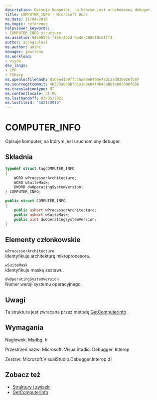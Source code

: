 ```yaml
---
description: Opisuje komputer, na którym jest uruchomiony debuger.
title: COMPUTER_INFO | Microsoft Docs
ms.date: 11/04/2016
ms.topic: reference
helpviewer_keywords:
- COMPUTER_INFO structure
ms.assetid: 943085b2-f165-462d-9a4e-2086f0cdfff4
author: acangialosi
ms.author: anthc
manager: jmartens
ms.workload:
- vssdk
dev_langs:
- CPP
- CSharp
ms.openlocfilehash: 81dee41b0ffc45ae6e0403e732c27d030026fb07
ms.sourcegitcommit: 4b323a8a8bfd1a1a9e84f4b4ca88fa8da690f656
ms.translationtype: MT
ms.contentlocale: pl-PL
ms.lasthandoff: 03/05/2021
ms.locfileid: "102170910"
---
```

# <a name="computer_info"></a>COMPUTER_INFO
Opisuje komputer, na którym jest uruchomiony debuger.

## <a name="syntax"></a>Składnia

```cpp
typedef struct tagCOMPUTER_INFO
{
    WORD wProcessorArchitecture;
    WORD wSuiteMask;
    DWORD dwOperatingSystemVersion;
} COMPUTER_INFO;
```

```csharp
public struct COMPUTER_INFO
{
    public ushort wProcessorArchitecture;
    public ushort wSuiteMask;
    public uint dwOperatingSystemVersion;
}
```

## <a name="members"></a>Elementy członkowskie
`wProcessorArchitecture`\
Identyfikuje architekturę mikroprocesora.

`wSuiteMask`\
Identyfikuje maskę zestawu.

`dwOperatingSystemVersion`\
Numer wersji systemu operacyjnego.

## <a name="remarks"></a>Uwagi
Ta struktura jest zwracana przez metodę [GetComputerInfo](../../../extensibility/debugger/reference/idebugwindowscomputerport2-getcomputerinfo.md) .

## <a name="requirements"></a>Wymagania
Nagłówek: Msdbg. h

Przestrzeń nazw: Microsoft. VisualStudio. Debugger. Interop

Zestaw: Microsoft.VisualStudio.Debugger.Interop.dll

## <a name="see-also"></a>Zobacz też
- [Struktury i związki](../../../extensibility/debugger/reference/structures-and-unions.md)
- [GetComputerInfo](../../../extensibility/debugger/reference/idebugwindowscomputerport2-getcomputerinfo.md)
